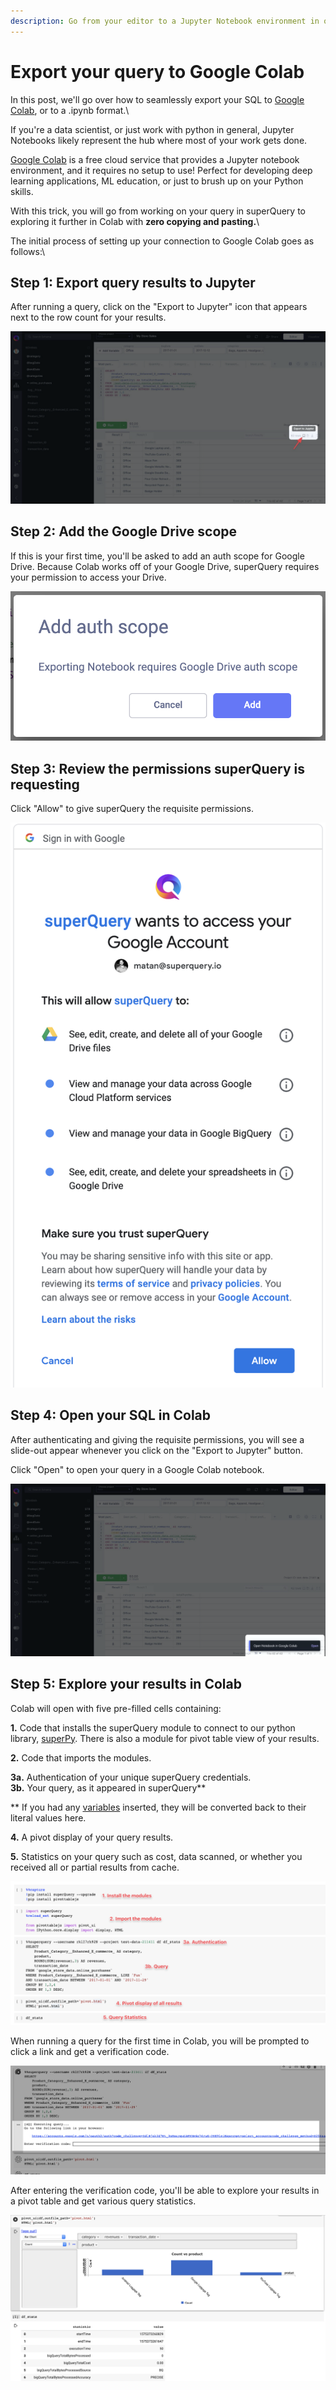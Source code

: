 ```yaml
---
description: Go from your editor to a Jupyter Notebook environment in one click
---
```


# Export your query to Google Colab

In this post, we'll go over how to seamlessly export your SQL to [Google Colab](https://colab.research.google.com), or to a .ipynb format.\

If you're a data scientist, or just work with python in general, Jupyter Notebooks likely represent the hub where most of your work gets done.

[Google Colab](https://colab.research.google.com) is a free cloud service that provides a Jupyter notebook environment, and it requires no setup to use! Perfect for developing deep learning applications, ML education, or just to brush up on your Python skills.

With this trick, you will go from working on your query in superQuery to exploring it further in Colab with **zero copying and pasting.**\

The initial process of setting up your connection to Google Colab goes as follows:\

## Step 1: Export query results to Jupyter

After running a query, click on the "Export to Jupyter" icon that appears next to the row count for your results.

<!-- markdownlint-disable-next-line -->
![](<../.gitbook/assets/image (70).png>)

## Step 2: Add the Google Drive scope

If this is your first time, you'll be asked to add an auth scope for Google Drive. Because Colab works off of your Google Drive, superQuery requires your permission to access your Drive.

<!-- markdownlint-disable-next-line -->
![](<../.gitbook/assets/image (71).png>)

## Step 3: Review the permissions superQuery is requesting

Click "Allow" to give superQuery the requisite permissions.

<!-- markdownlint-disable-next-line -->
![](<../.gitbook/assets/image (73).png>)

## Step 4: Open your SQL in Colab

After authenticating and giving the requisite permissions, you will see a slide-out appear whenever you click on the "Export to Jupyter" button.

Click "Open" to open your query in a Google Colab notebook.

<!-- markdownlint-disable-next-line -->
![](<../.gitbook/assets/image (74).png>)

## Step 5: Explore your results in Colab

Colab will open with five pre-filled cells containing:

**1.** Code that installs the superQuery module to connect to our python library, [superPy](https://github.com/doitintl/superPy). There is also a module for pivot table view of your results.

**2.** Code that imports the modules.

**3a.** Authentication of your unique superQuery credentials.\
**3b.** Your query, as it appeared in superQuery\*\*

\*\* If you had any [variables](variables.md) inserted, they will be converted back to their literal values here.

**4.** A pivot display of your query results.

**5.** Statistics on your query such as cost, data scanned, or whether you received all or partial results from cache.

<!-- markdownlint-disable-next-line -->
![](<../.gitbook/assets/image (75).png>)

When running a query for the first time in Colab, you will be prompted to click a link and get a verification code.

<!-- markdownlint-disable-next-line -->
![](<../.gitbook/assets/image (76).png>)

After entering the verification code, you'll be able to explore your results in a pivot table and get various query statistics.

<!-- markdownlint-disable-next-line -->
![](<../.gitbook/assets/image (77).png>)
